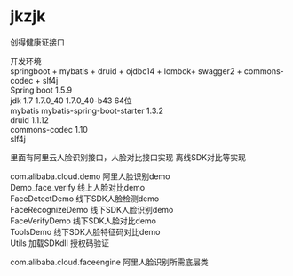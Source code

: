 # jkzjk
创得健康证接口

开发环境  
springboot + mybatis + druid + ojdbc14 + lombok+ swagger2 + commons-codec + slf4j  
Spring boot 1.5.9  
jdk 1.7  1.7.0_40 1.7.0_40-b43  64位  
mybatis mybatis-spring-boot-starter 1.3.2  
druid  1.1.12  
commons-codec 1.10  
slf4j  


里面有阿里云人脸识别接口，人脸对比接口实现 离线SDK对比等实现  



com.alibaba.cloud.demo 阿里人脸识别demo  
Demo_face_verify 线上人脸对比demo  
FaceDetectDemo 线下SDK人脸检测demo  
FaceRecognizeDemo 线下SDK人脸识别demo  
FaceVerifyDemo 线下SDK人脸对比demo  
ToolsDemo 线下SDK人脸特征码对比demo  
Utils 加载SDKdll  授权码验证  

com.alibaba.cloud.faceengine 阿里人脸识别所需底层类  


